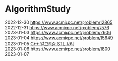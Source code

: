 # AlgorithmStudy

2022-12-30 https://www.acmicpc.net/problem/12865 \
2022-12-31 https://www.acmicpc.net/problem/7576 \
2023-01-03 https://www.acmicpc.net/problem/2606 \
2023-01-04 https://www.acmicpc.net/problem/15649 \
2023-01-05  <a href="https://github.com/ongsiru/AlgorithmStudy/blob/master/2023-01-05/2023-01-05.cpp">C++ 알고리즘 STL 정리</a> \
2023-01-06 https://www.acmicpc.net/problem/1800 \
2023-01-07
